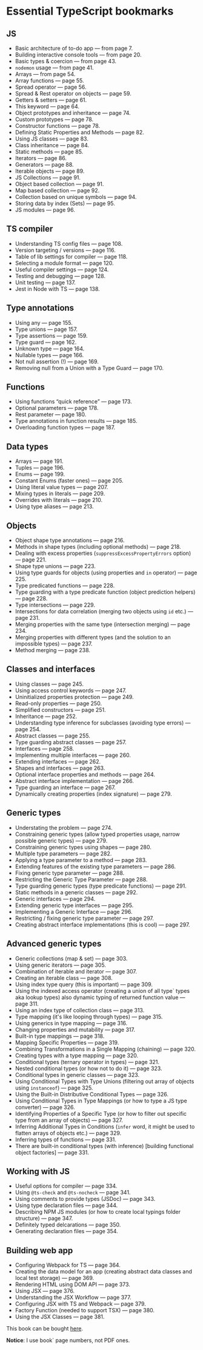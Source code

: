 # Essential TypeScript bookmarks

## JS

- Basic architecture of to-do app — from page 7.
- Building interactive console tools — from page 20.
- Basic types & coercion — from page 43.
- `nodemon` usage — from page 41.
- Arrays — from page 54.
- Array functions — page 55.
- Spread operator — page 56.
- Spread & Rest operator on objects — page 59.
- Getters & setters — page 61.
- This keyword — page 64.
- Object prototypes and inheritance — page 74.
- Custom prototypes — page 78.
- Constructor functions — page 78.
- Defining Static Properties and Methods — page 82.
- Using JS classes — page 83.
- Class inheritance — page 84.
- Static methods — page 85.
- Iterators — page 86.
- Generators — page 88.
- Iterable objects — page 89.
- JS Collections — page 91.
- Object based collection — page 91.
- Map based collection — page 92.
- Collection based on unique symbols — page 94.
- Storing data by index (Sets) — page 95.
- JS modules — page 96.

## TS compiler

- Understanding TS config files — page 108.
- Version targeting / versions — page 116.
- Table of lib settings for compiler — page 118.
- Selecting a module format — page 120.
- Useful compiler settings — page 124.
- Testing and debugging — page 128.
- Unit testing — page 137.
- Jest in Node with TS — page 138.

## Type annotations

- Using any — page 155.
- Type unions — page 157.
- Type assertions — page 159.
- Type guard — page 162.
- Unknown type — page 164.
- Nullable types — page 166.
- Not null assertion (!) — page 169.
- Removing null from a Union with a Type Guard — page 170.

## Functions

- Using functions “quick reference” — page 173.
- Optional parameters — page 178.
- Rest parameter — page 180.
- Type annotations in function results — page 185.
- Overloading function types — page 187.

## Data types

- Arrays — page 191.
- Tuples — page 196.
- Enums — page 199.
- Constant Enums (faster ones) — page 205.
- Using literal value types — page 207.
- Mixing types in literals — page 209.
- Overrides with literals — page 210.
- Using type aliases — page 213.

## Objects

- Object shape type annotations — page 216.
- Methods in shape types (including optional methods) — page 218.
- Dealing with excess properties (`suppressExcessPropertyErrors` option) — page 221.
- Shape type unions — page 223.
- Using type guards for objects (using properties and `in` operator) — page 225.
- Type predicated functions — page 228.
- Type guarding with a type predicate function (object prediction helpers) — page 228.
- Type intersections — page 229.
- Intersections for data correlation (merging two objects using `id` etc.) — page 231.
- Merging properties with the same type (intersection merging) — page 234.
- Merging properties with different types (and the solution to an impossible types) — page 237.
- Method merging — page 238.


## Classes and interfaces

- Using classes — page 245.
- Using access control keywords — page 247.
- Uninitialized properties protection — page 249.
- Read-only properties — page 250.
- Simplified constructors — page 251.
- Inheritance — page 252.
- Understanding type inference for subclasses (avoiding type errors) — page 254.
- Abstract classes — page 255.
- Type guarding abstract classes — page 257.
- Interfaces — page 258.
- Implementing multiple interfaces — page 260.
- Extending interfaces — page 262.
- Shapes and interfaces — page 263.
- Optional interface properties and methods — page 264.
- Abstract interface implementation — page 266.
- Type guarding an interface — page 267.
- Dynamically creating properties (index signature) — page 279.

## Generic types

- Understating the problem — page 274.
- Constraining generic types (allow typed properties usage, narrow possible generic types) — page 279.
- Constraining generic types using shapes — page 280.
- Multiple type parameters — page 282.
- Applying a type parameter to a method — page 283.
- Extending features of the existing type parameters — page 286.
- Fixing generic type parameter — page 288.
- Restricting the Generic Type Parameter — page 288.
- Type guarding generic types (type predicate functions) — page 291.
- Static methods in a generic classes — page 292.
- Generic interfaces — page 294.
- Extending generic type interfaces — page 295.
- Implementing a Generic Interface — page 296.
- Restricting / fixing generic type parameter — page 297.
- Creating abstract interface implementations (this is cool) — page 297.

## Advanced generic types

- Generic collections (map & set) — page 303.
- Using generic iterators — page 305.
- Combination of iterable and iterator — page 307.
- Creating an iterable class — page 308.
- Using index type query (this is important) — page 309.
- Using the indexed access operator (creating a union of all type` types aka lookup types) also dynamic typing of returned function value — page 311.
- Using an index type of collection class — page 313.
- Type mapping (it's like looping through types) — page 315.
- Using generics in type mapping — page 316.
- Changing properties and mutability — page 317.
- Built-in type mappings — page 318.
- Mapping Specific Properties — page 319.
- Combining Transformations in a Single Mapping (chaining) — page 320.
- Creating types with a type mapping — page 320.
- Conditional types (ternary operator in types) — page 321.
- Nested conditional types (or how not to do it) — page 323.
- Conditional types in generic classes — page 323.
- Using Conditional Types with Type Unions (filtering out array of objects using `instanceof`) — page 325.
- Using the Built-in Distributive Conditional Types — page 326.
- Using Conditional Types in Type Mappings (or how to type a JS type converter) — page 326.
- Identifying Properties of a Specific Type (or how to filter out specific type from an array of objects) — page 327.
- Inferring Additional Types in Conditions (`infer` word, it might be used to flatten arrays of objects etc.) — page 329.
- Inferring types of functions — page 331.
- There are built-in conditional types (with inference) [building functional object factories] — page 331.

## Working with JS

- Useful options for compiler — page 334.
- Using `@ts-check` and `@ts-nocheck` — page 341.  
- Using comments to provide types (JSDoc) — page 343.  
- Using type declaration files — page 344.
- Describing NPM JS modules (or how to create local typings folder structure) — page 347.
- Definitely typed delcarations — page 350.
- Generating declaration files — page 354.

## Building web app
- Configuring Webpack for TS — page 364.
- Creating the data model for an app (creating abstract data classes and local test storage) — page 369.
- Rendering HTML using DOM API — page 373.
- Using JSX — page 376.
- Understanding the JSX Workflow — page 377.
- Configuring JSX with TS and Webpack — page 379.
- Factory Function (needed to support TSX) — page 380.
- Using the JSX Classes — page 381.

This book can be bought [here](https://www.apress.com/gp/book/9781484270103).

**Notice**: I use book` page numbers, not PDF ones.
